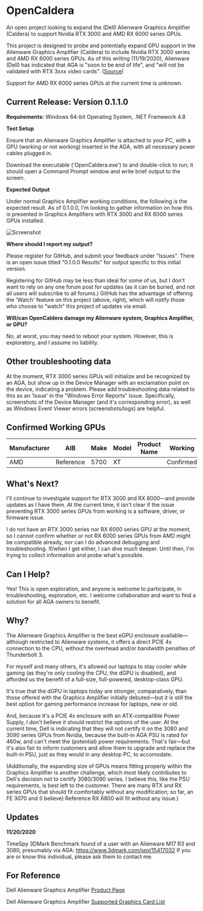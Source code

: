 # OpenCaldera
An open project looking to expand the (Dell) Alienware Graphics Amplifier (Caldera) to support Nvidia RTX 3000 and AMD RX 6000 series GPUs.

This project is designed to probe and potentially expand GPU support in the Alienware Graphics Amplifier (Caldera) to include Nvidia RTX 3000 series and AMD RX 6000 series GPUs.
As of this writing (11/19/2020), Alienware (Dell) has indicated that AGA is "soon to be end of life", and "will not be validated with RTX 3xxx video cards". 
([Source](https://www.dell.com/community/Alienware/AGA-Alienware-Graphic-Amplifier-FAQ/td-p/7243433))

Support for AMD RX 6000 series GPUs at the current time is unknown.

## Current Release: Version 0.1.1.0

**Requirements:** Windows 64-bit Operating System, .NET Framework 4.8

**Test Setup**

Ensure that an Alienware Graphics Amplifier is attached to your PC, with a GPU (working or not working) inserted in the AGA, with all necessary power cables plugged in.

Download the executable ('OpenCaldera.exe') to and double-click to run; it should open a Command Prompt window and write brief output to the screen.

**Expected Output**

Under normal Graphics Amplifier working conditions, the following is the expected result. As of 0.1.0.0, I'm looking to gather information on how this is presented in Graphics Amplifiers with RTX 3000 and RX 6000 series GPUs installed.

![Screenshot](https://github.com/Shidell/OpenCaldera/blob/master/OpenCaldera/Resources/Screenshots/0.1.0.0/OpenCaldera.png)

**Where should I report my output?**

Please register for GitHub, and submit your feedback under "Issues". There is an open issue titled "0.1.0.0 Results" for output specific to this initial version.

Registering for GitHub may be less than ideal for some of us, but I don't want to rely on any one forum post for updates (as it can be buried, and not all users will subscribe to all forums.) GitHub has the advantage of offering the 'Watch' feature on this project (above, right), which will notify those who choose to "watch" this project of updates via email.

**Will/can OpenCaldera damage my Alienware system, Graphics Amplifier, or GPU?**

No, at worst, you may need to reboot your system. However, this is exploratory, and I assume no liability.

## Other troubleshooting data

At the moment, RTX 3000 series GPUs will initialize and be recognized by an AGA, but show up in the Device Manager with an exclamation point on the device, indicating a problem. Please add troubleshooting data related to this as an 'Issue' in the "Windows Error Reports" Issue. Specifically, screenshots of the Device Manager (and it's corresponding error), as well as Windows Event Viewer errors (screenshots/logs) are helpful.

## Confirmed Working GPUs

| Manufacturer | AIB | Make | Model | Product Name | Working |
| --- | --- | --- | --- | --- | --- |
AMD | Reference | 5700 | XT | | Confirmed 

## What's Next?

I'll continue to investigate support for RTX 3000 and RX 6000—and provide updates as I have them. At the current time, it isn't clear if the issue preventing RTX 3000 series GPUs from working is a software, driver, or firmware issue. 

I do not have an RTX 3000 series nor RX 6000 series GPU at the moment, so I cannot confirm whether or not RX 6000 series GPUs from AMD might be compatible already, nor can I do advanced debugging and troubleshooting. If/when I get either, I can dive much deeper. Until then, I'm trying to collect information and probe what's possible.

## Can I Help?

Yes! This is open exploration, and anyone is welcome to participate, in troubleshooting, exploration, etc. I welcome collaboration and want to find a solution for all AGA owners to benefit.

## Why?

The Alienware Graphics Amplifier is the best eGPU enclosure available—although restricted to Alienware systems, it offers a direct PCIE 4x connection to the CPU, without the overhead and/or bandwidth penalties of Thunderbolt 3.

For myself and many others, it's allowed our laptops to stay cooler while gaming (as they're only cooling the CPU, the dGPU is disabled), and afforded us the benefit of a full-size, full-powered, desktop-class GPU.

It's true that the dGPU in laptops today are stronger, comparatively, than those offered with the Graphics Amplifier initially debuted—but it is still the best option for gaming performance increase for laptops, new or old.

And, because it's a PCIE 4x enclosure with an ATX-compatible Power Supply, I don't believe it should restrict the options of the user. At the current time, Dell is indicating that they will not certify it on the 3080 and 3090 series GPUs from Nvidia, because the built-in AGA PSU is rated for 460w, and can't meet the (potential) power requirements. That's fair—but it's also fair to inform customers and allow them to upgrade and replace the built-in PSU, just as they would in any desktop PC, to accomodate.

(Additionally, the expanding size of GPUs means fitting properly within the Graphics Amplifier is another challenge, which most likely contributes to Dell's decision not to certify 3080/3090 series. I believe this, like the PSU requirements, is best left to the customer. There are many RTX and RX series GPUs that should fit comfortably without any modification; so far, an FE 3070 and (I believe) Reference RX 6800 will fit without any issue.)

## Updates

**11/20/2020**

TimeSpy 3DMark Benchmark found of a user with an Alienware M17 R3 and 3080, presumably via AGA: https://www.3dmark.com/spy/15417032
If you are or know this individual, please ask them to contact me.

## For Reference

Dell Alienware Graphics Amplifier [Product Page](https://www.dell.com/en-us/shop/alienware-graphics-amplifier/apd/452-bcfe/gaming)

Dell Alienware Graphics Amplifier [Supported Graphics Card List](https://www.dell.com/support/article/en-us/sln300946/alienware-graphics-amplifier-supported-graphics-card-list?lang=en)

